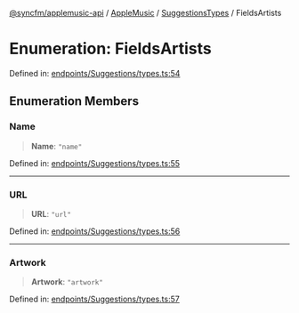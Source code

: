 [@syncfm/applemusic-api](../../../../../../globals.md) / [AppleMusic](../../../index.md) / [SuggestionsTypes](../index.md) / FieldsArtists

# Enumeration: FieldsArtists

Defined in: [endpoints/Suggestions/types.ts:54](https://github.com/sync-fm/applemusic-api/blob/9471caba6a6b5bc92263ffc6e5d9c04672ec1f7f/src/endpoints/Suggestions/types.ts#L54)

## Enumeration Members

### Name

> **Name**: `"name"`

Defined in: [endpoints/Suggestions/types.ts:55](https://github.com/sync-fm/applemusic-api/blob/9471caba6a6b5bc92263ffc6e5d9c04672ec1f7f/src/endpoints/Suggestions/types.ts#L55)

***

### URL

> **URL**: `"url"`

Defined in: [endpoints/Suggestions/types.ts:56](https://github.com/sync-fm/applemusic-api/blob/9471caba6a6b5bc92263ffc6e5d9c04672ec1f7f/src/endpoints/Suggestions/types.ts#L56)

***

### Artwork

> **Artwork**: `"artwork"`

Defined in: [endpoints/Suggestions/types.ts:57](https://github.com/sync-fm/applemusic-api/blob/9471caba6a6b5bc92263ffc6e5d9c04672ec1f7f/src/endpoints/Suggestions/types.ts#L57)
